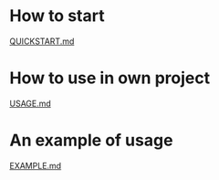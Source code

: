 # How to start

[QUICKSTART.md](QUICKSTART.md)

# How to use in own project

[USAGE.md](USAGE.md)

# An example of usage

[EXAMPLE.md](EXAMPLE.md)
